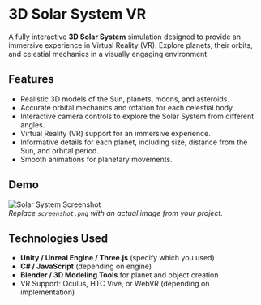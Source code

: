 # 3D Solar System VR

A fully interactive **3D Solar System** simulation designed to provide an immersive experience in Virtual Reality (VR). Explore planets, their orbits, and celestial mechanics in a visually engaging environment.

## Features

- Realistic 3D models of the Sun, planets, moons, and asteroids.
- Accurate orbital mechanics and rotation for each celestial body.
- Interactive camera controls to explore the Solar System from different angles.
- Virtual Reality (VR) support for an immersive experience.
- Informative details for each planet, including size, distance from the Sun, and orbital period.
- Smooth animations for planetary movements.

## Demo

![Solar System Screenshot](screenshot.png)  
*Replace `screenshot.png` with an actual image from your project.*

## Technologies Used

- **Unity / Unreal Engine / Three.js** (specify which you used)
- **C# / JavaScript** (depending on engine)
- **Blender / 3D Modeling Tools** for planet and object creation
- VR Support: Oculus, HTC Vive, or WebVR (depending on implementation)

